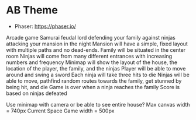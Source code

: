 # AB Theme

- Phaser: https://phaser.io/

Arcade game
Samurai feudal lord defending your family against ninjas attacking your mansion in the night
Mansion will have a simple, fixed layout with multiple paths and no dead-ends.
Family will be situated in the center room
Ninjas will come from many different entrances with increasing numbers and frequency
Minimap will show the layout of the house, the location of the player, the family, and the ninjas
Player will be able to move around and swing a sword
Each ninja will take three hits to die
Ninjas will be able to move, pathfind random routes towards the family, get stunned by being hit, and die
Game is over when a ninja reaches the family
Score is based on ninjas defeated

Use minimap with camera or be able to see entire house?
Max canvas width = 740px
Current Space Game width = 500px